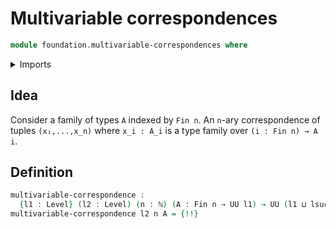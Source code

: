 # Multivariable correspondences

```agda
module foundation.multivariable-correspondences where
```

<details><summary>Imports</summary>

```agda
open import elementary-number-theory.natural-numbers

open import foundation.universe-levels

open import univalent-combinatorics.standard-finite-types
```

</details>

## Idea

Consider a family of types `A` indexed by `Fin n`. An `n`-ary correspondence of
tuples `(x₁,...,x_n)` where `x_i : A_i` is a type family over
`(i : Fin n) → A i`.

## Definition

```agda
multivariable-correspondence :
  {l1 : Level} (l2 : Level) (n : ℕ) (A : Fin n → UU l1) → UU (l1 ⊔ lsuc l2)
multivariable-correspondence l2 n A = {!!}
```
